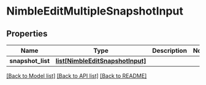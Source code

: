# NimbleEditMultipleSnapshotInput

## Properties
Name | Type | Description | Notes
------------ | ------------- | ------------- | -------------
**snapshot_list** | [**list[NimbleEditSnapshotInput]**](NimbleEditSnapshotInput.md) |  | 

[[Back to Model list]](../README.md#documentation-for-models) [[Back to API list]](../README.md#documentation-for-api-endpoints) [[Back to README]](../README.md)


